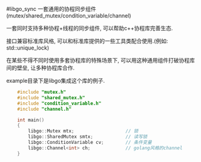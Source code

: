 #libgo_sync
一套通用的协程同步组件(mutex/shared_mutex/condition_variable/channel)

一套同时支持多种协程+线程的同步组件, 可以帮助c++协程库完善生态.

接口兼容标准库风格, 可以和标准库提供的一些工具类配合使用.(例如: std::unique_lock)

在某些不得不同时使用多套协程库的特殊场景下, 可以用这种通用组件打破协程库间的壁垒, 让多种协程库合作.

example目录下是libgo集成这个库的例子.

```cpp
    #include "mutex.h"
    #include "shared_mutex.h"
    #include "condition_variable.h"
    #include "channel.h"

    int main()
    {
        libgo::Mutex mtx;                   // 锁
        libgo::SharedMutex smtx;            // 读写锁
        libgo::ConditionVariable cv;        // 条件变量
        libgo::Channel<int> ch;             // golang风格的channel
    }
```
